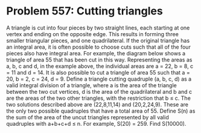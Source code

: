 # Problem 557: Cutting triangles
A triangle is cut into four pieces by two straight lines, each starting
at one vertex and ending on the opposite edge. This results in forming
three smaller triangular pieces, and one quadrilateral. If the original
triangle has an integral area, it is often possible to choose cuts such
that all of the four pieces also have integral area. For example, the
diagram below shows a triangle of area 55 that has been cut in this way.
Representing the areas as a, b, c and d, in the example above, the
individual areas are a = 22, b = 8, c = 11 and d = 14. It is also
possible to cut a triangle of area 55 such that a = 20, b = 2, c = 24, d
= 9. Define a triangle cutting quadruple (a, b, c, d) as a valid
integral division of a triangle, where a is the area of the triangle
between the two cut vertices, d is the area of the quadrilateral and b
and c are the areas of the two other triangles, with the restriction
that b ≤ c. The two solutions described above are (22,8,11,14) and
(20,2,24,9). These are the only two possible quadruples that have a
total area of 55. Define S(n) as the sum of the area of the uncut
triangles represented by all valid quadruples with a+b+c+d ≤ n. For
example, S(20) = 259. Find S(10000).
